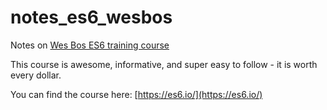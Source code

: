 # notes_es6_wesbos

Notes on [Wes Bos ES6 training course](https://es6.io/)

This course is awesome, informative, and super easy to follow - it is worth every dollar. 

You can find the course here: [https://es6.io/](https://es6.io/) 


